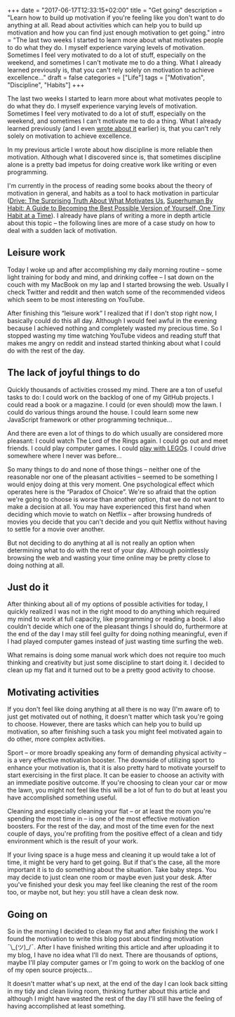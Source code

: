 +++
date = "2017-06-17T12:33:15+02:00"
title = "Get going"
description = "Learn how to build up motivation if you're feeling like you don't want to do anything at all. Read about activities which can help you to build up motivation and how you can find just enough motivation to get going."
intro = "The last two weeks I started to learn more about what motivates people to do what they do. I myself experience varying levels of motivation. Sometimes I feel very motivated to do a lot of stuff, especially on the weekend, and sometimes I can't motivate me to do a thing. What I already learned previously is, that you can't rely solely on motivation to achieve excellence..."
draft = false
categories = ["Life"]
tags = ["Motivation", "Discipline", "Habits"]
+++

The last two weeks I started to learn more about what motivates people to do what they do. I myself experience varying levels of motivation. Sometimes I feel very motivated to do a lot of stuff, especially on the weekend, and sometimes I can't motivate me to do a thing. What I already learned previously (and I even [wrote about it](https://markus.oberlehner.net/blog/perfectionism-kills-motivation/#discipline-motivation) earlier) is, that you can't rely solely on motivation to achieve excellence.

In my previous article I wrote about how discipline is more reliable then motivation. Although what I discovered since is, that sometimes discipline alone is a pretty bad impetus for doing creative work like writing or even programming.

I'm currently in the process of reading some books about the theory of motivation in general, and habits as a tool to hack motivation in particular ([Drive: The Surprising Truth About What Motivates Us](http://amzn.to/2sm7scI), [Superhuman By Habit: A Guide to Becoming the Best Possible Version of Yourself, One Tiny Habit at a Time](http://amzn.to/2rGvGw4)). I already have plans of writing a more in depth article about this topic – the following lines are more of a case study on how to deal with a sudden lack of motivation.

## Leisure work
Today I woke up and after accomplishing my daily morning routine – some light training for body and mind, and drinking coffee – I sat down on the couch with my MacBook on my lap and I started browsing the web. Usually I check Twitter and reddit and then watch some of the recommended videos which seem to be most interesting on YouTube.

After finishing this “leisure work” I realized that if I don't stop right now, I basically could do this all day. Although I would feel awful in the evening because I achieved nothing and completely wasted my precious time. So I stopped wasting my time  watching YouTube videos and reading stuff that makes me angry on reddit and instead started thinking about what I could do with the rest of the day.

## The lack of joyful things to do
Quickly thousands of activities crossed my mind. There are a ton of useful tasks to do: I could work on the backlog of one of my GitHub projects. I could read a book or a magazine. I could (or even should) mow the lawn. I could do various things around the house. I could learn some new JavaScript framework or other programming technique...

And there are even a lot of things to do which usually are considered more pleasant: I could watch The Lord of the Rings again. I could go out and meet friends. I could play computer games. I could [play with LEGOs](https://markus.oberlehner.net/blog/building-the-berlin-skyline-with-lego/). I could drive somewhere where I never was before...

So many things to do and none of those things – neither one of the reasonable nor one of the pleasant activities – seemed to be something I would enjoy doing at this very moment. One psychological effect which operates here is the “Paradox of Choice”. We're so afraid that the option we're going to choose is worse than another option, that we do not want to make a decision at all. You may have experienced this first hand when deciding which movie to watch on Netflix – after browsing hundreds of movies you decide that you can't decide and you quit Netflix without having to settle for a movie over another.

But not deciding to do anything at all is not really an option when determining what to do with the rest of your day. Although pointlessly browsing the web and wasting your time online may be pretty close to doing nothing at all.

## Just do it
After thinking about all of my options of possible activities for today, I quickly realized I was not in the right mood to do anything which required my mind to work at full capacity, like programming or reading a book. I also couldn't decide which one of the pleasant things I should do, furthermore at the end of the day I may still feel guilty for doing nothing meaningful, even if I had played computer games instead of just wasting time surfing the web.

What remains is doing some manual work which does not require too much thinking and creativity but just some discipline to start doing it. I decided to clean up my flat and it turned out to be a pretty good activity to choose.

## Motivating activities
If you don't feel like doing anything at all there is no way (I'm aware of) to just get motivated out of nothing, it doesn't matter which task you're going to choose. However, there are tasks which can help you to build up motivation, so after finishing such a task you might feel motivated again to do other, more complex activities.

Sport – or more broadly speaking any form of demanding physical activity – is a very effective motivation booster. The downside of utilizing sport to enhance your motivation is, that it is also pretty hard to motivate yourself to start exercising in the first place. It can be easier to choose an activity with an immediate positive outcome. If you're choosing to clean your car or mow the lawn, you might not feel like this will be a lot of fun to do but at least you have accomplished something useful.

Cleaning and especially cleaning your flat – or at least the room you're spending the most time in – is one of the most effective motivation boosters. For the rest of the day, and most of the time even for the next couple of days, you're profiting from the positive effect of a clean and tidy environment which is the result of your work.

If your living space is a huge mess and cleaning it up would take a lot of time, it might be very hard to get going. But if that's the case, all the more important it is to do something about the situation. Take baby steps. You may decide to just clean one room or maybe even just your desk. After you've finished your desk you may feel like cleaning the rest of the room too, or maybe not, but hey: you still have a clean desk now.

## Going on
So in the morning I decided to clean my flat and after finishing the work I found the motivation to write this blog post about finding motivation ¯\\\_(ツ)\_/¯. After I have finished writing this article and after uploading it to my blog, I have no idea what I'll do next. There are thousands of options, maybe I'll play computer games or I'm going to work on the backlog of one of my open source projects...

It doesn't matter what's up next, at the end of the day I can look back sitting in my tidy and clean living room, thinking further about this article and although I might have wasted the rest of the day I'll still have the feeling of having accomplished at least something.
